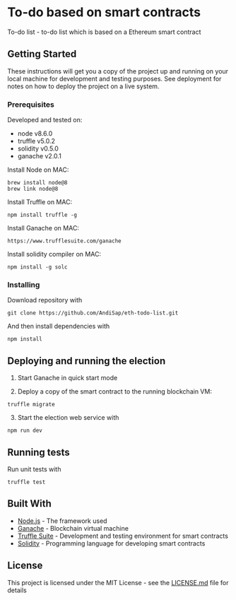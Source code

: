 # To-do based on smart contracts

To-do list - to-do list which is based on a Ethereum smart contract

## Getting Started

These instructions will get you a copy of the project up and running on your local machine for development and testing purposes. See deployment for notes on how to deploy the project on a live system.

### Prerequisites

Developed and tested on:
 * node v8.6.0
 * truffle v5.0.2
 * solidity v0.5.0
 * ganache v2.0.1

Install Node on MAC:
```
brew install node@8
brew link node@8
```

Install Truffle on MAC:
```
npm install truffle -g
```

Install Ganache on MAC:
```
https://www.trufflesuite.com/ganache
```

Install solidity compiler on MAC:
```
npm install -g solc
```

### Installing

Download repository with

```
git clone https://github.com/AndiSap/eth-todo-list.git
```

And then install dependencies with

```
npm install
```

## Deploying and running the election

1) Start Ganache in quick start mode 

2) Deploy a copy of the smart contract to the running blockchain VM:
```
truffle migrate
```

3) Start the election web service with
```
npm run dev
```

## Running tests

Run unit tests with

```
truffle test
```

## Built With

* [Node.js](https://nodejs.org) - The framework used
* [Ganache](https://www.trufflesuite.com/ganache) - Blockchain virtual machine
* [Truffle Suite](https://www.trufflesuite.com) - Development and testing environment for smart contracts
* [Solidity](https://solidity.readthedocs.io/en/v0.5.0/) - Programming language for developing smart contracts


## License

This project is licensed under the MIT License - see the [LICENSE.md](LICENSE.md) file for details
